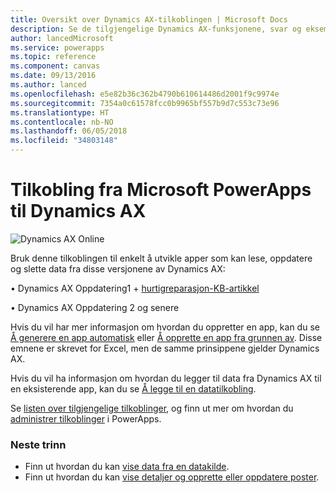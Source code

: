 ```yaml
---
title: Oversikt over Dynamics AX-tilkoblingen | Microsoft Docs
description: Se de tilgjengelige Dynamics AX-funksjonene, svar og eksempler
author: lancedMicrosoft
ms.service: powerapps
ms.topic: reference
ms.component: canvas
ms.date: 09/13/2016
ms.author: lanced
ms.openlocfilehash: e5e82b36c362b4790b610614486d2001f9c9974e
ms.sourcegitcommit: 7354a0c61578fcc0b9965bf557b9d7c553c73e96
ms.translationtype: HT
ms.contentlocale: nb-NO
ms.lasthandoff: 06/05/2018
ms.locfileid: "34803148"
---
```

# <a name="connect-from-microsoft-powerapps-to-dynamics-ax"></a>Tilkobling fra Microsoft PowerApps til Dynamics AX
![Dynamics AX Online](./media/connection-dynamicsax/dynamics-ax.png)

Bruk denne tilkoblingen til enkelt å utvikle apper som kan lese, oppdatere og slette data fra disse versjonene av Dynamics AX:

•    Dynamics AX Oppdatering1 + [hurtigreparasjon-KB-artikkel](https://fix.lcs.dynamics.com/Issue/Resolved?kb=3175021&bugId=3762232&qc=75f75fb7cb5de685683dafada9bdc618a7674bc4e299935b567a28ac02489b5c)

•    Dynamics AX Oppdatering 2 og senere

Hvis du vil har mer informasjon om hvordan du oppretter en app, kan du se [Å generere en app automatisk](../get-started-create-from-data.md) eller [Å opprette en app fra grunnen av](../get-started-create-from-blank.md). Disse emnene er skrevet for Excel, men de samme prinsippene gjelder Dynamics AX.

Hvis du vil ha informasjon om hvordan du legger til data fra Dynamics AX til en eksisterende app, kan du se [Å legge til en datatilkobling](../add-data-connection.md).

Se [listen over tilgjengelige tilkoblinger](../connections-list.md), og finn ut mer om hvordan du [administrer tilkoblinger](../add-manage-connections.md) i PowerApps.

### <a name="next-steps"></a>Neste trinn
* Finn ut hvordan du kan [vise data fra en datakilde](../add-gallery.md).
* Finn ut hvordan du kan [vise detaljer og opprette eller oppdatere poster](../add-form.md).

